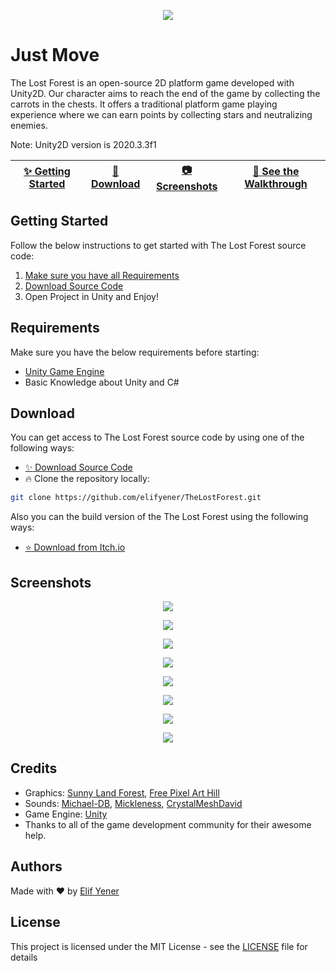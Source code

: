 <p align="center">
  <img src="https://github.com/Wclf/JustMove/blob/main/Images/BannerJustMove.png" />
</p>

# Just Move
The Lost Forest is an open-source 2D platform game developed with Unity2D. Our character aims to reach the end of the game by collecting the carrots in the chests. It offers a traditional platform game playing experience where we can earn points by collecting stars and neutralizing enemies.

Note: Unity2D version is 2020.3.3f1

| [:sparkles: Getting Started](#getting-started) | [:rocket: Download](#download) | [:camera: Screenshots](#screenshots) | [:movie_camera: **See the Walkthrough**](https://www.youtube.com/watch?v=ByTSzMksCyA)
| --------------- | -------- | ----------- | ----------- |

## Getting Started

Follow the below instructions to get started with The Lost Forest source code:

1. [Make sure you have all Requirements](#requirements)
2. [Download Source Code](#download)
3. Open Project in Unity and Enjoy!

## Requirements

Make sure you have the below requirements before starting:

- [Unity Game Engine](https://unity3d.com)
- Basic Knowledge about Unity and C#

## Download

You can get access to The Lost Forest source code by using one of the following ways:

- [:sparkles: Download Source Code](https://github.com/elifyener/TheLostForest/archive/master.zip)
- :fire:  Clone the repository locally:

```bash
git clone https://github.com/elifyener/TheLostForest.git
```

Also you can the build version of the The Lost Forest using the following ways:

- [:star: Download from Itch.io](https://elifyener.itch.io/the-lost-forest)

## Screenshots

<p align="center">
  <img src="https://github.com/elifyener/TheLostForest/blob/master/images/tlf-2.png" />
</p>

<p align="center">
  <img src="https://github.com/elifyener/TheLostForest/blob/master/images/tlf-3.png" />
</p>

<p align="center">
  <img src="https://github.com/elifyener/TheLostForest/blob/master/images/tlf-4.png" />
</p>

<p align="center">
  <img src="https://github.com/elifyener/TheLostForest/blob/master/images/tlf-5.png" />
</p>

<p align="center">
  <img src="https://github.com/elifyener/TheLostForest/blob/master/images/tlf-6.png" />
</p>

<p align="center">
  <img src="https://github.com/elifyener/TheLostForest/blob/master/images/tlf-7.png" />
</p>

<p align="center">
  <img src="https://github.com/elifyener/TheLostForest/blob/master/images/tlf-8.png" />
</p>

<p align="center">
  <img src="https://github.com/elifyener/TheLostForest/blob/master/images/tlf-9.png" />
</p>

## Credits

- Graphics: [Sunny Land Forest](https://assetstore.unity.com/packages/2d/characters/sunny-land-forest-108124), [Free Pixel Art Hill](https://assetstore.unity.com/packages/2d/textures-materials/nature/free-pixel-art-hill-133118)
- Sounds: [Michael-DB](https://freesound.org/people/Michael-DB/sounds/489035/), [Mickleness](https://freesound.org/people/mickleness/sounds/316975/?page=1#comment), [CrystalMeshDavid](https://freesound.org/people/CrystalMeshDavid/sounds/442911/)
- Game Engine: [Unity](https://unity3d.com/)
- Thanks to all of the game development community for their awesome help.

## Authors
Made with :heart: by [Elif Yener](https://github.com/elifyener)

## License
This project is licensed under the MIT License - see the [LICENSE](https://github.com/elifyener/TheLostForest/blob/master/LICENSE) file for details
